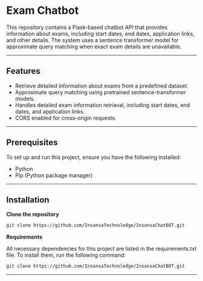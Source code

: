 # Exam Chatbot

This repository contains a Flask-based chatbot API that provides information about exams, including start dates, end dates, application links, and other details. The system uses a sentence transformer model for approximate query matching when exact exam details are unavailable.

---

## Features
- Retrieve detailed information about exams from a predefined dataset.
- Approximate query matching using pretrained sentence-transformer models.
- Handles detailed exam information retrieval, including start dates, end dates, and application links.
- CORS enabled for cross-origin requests.

---


## Prerequisites
To set up and run this project, ensure you have the following installed:
- Python 
- Pip (Python package manager)

---

## Installation

**Clone the repository**
   ```bash
   git clone https://github.com/InsansaTechnoledge/InsansaChatBOT.git
   ```

**Requirements**

 All necessary dependencies for this project are listed in the requirements.txt file. To install them, run the following command:
   ```bash
   git clone https://github.com/InsansaTechnoledge/InsansaChatBOT.git
   ```
---

